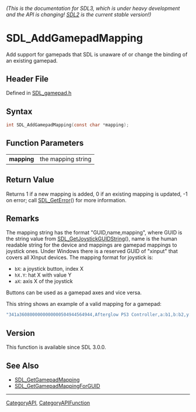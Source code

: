 ###### (This is the documentation for SDL3, which is under heavy development and the API is changing! [SDL2](https://wiki.libsdl.org/SDL2/) is the current stable version!)
# SDL_AddGamepadMapping

Add support for gamepads that SDL is unaware of or change the binding of an existing gamepad.

## Header File

Defined in [SDL_gamepad.h](https://github.com/libsdl-org/SDL/blob/main/include/SDL3/SDL_gamepad.h)

## Syntax

```c
int SDL_AddGamepadMapping(const char *mapping);

```

## Function Parameters

|                 |                    |
| --------------- | ------------------ |
| **mapping**     | the mapping string |

## Return Value

Returns 1 if a new mapping is added, 0 if an existing mapping is updated,
-1 on error; call [SDL_GetError](SDL_GetError)() for more information.

## Remarks

The mapping string has the format "GUID,name,mapping", where GUID is the
string value from [SDL_GetJoystickGUIDString](SDL_GetJoystickGUIDString)(),
name is the human readable string for the device and mappings are gamepad
mappings to joystick ones. Under Windows there is a reserved GUID of
"xinput" that covers all XInput devices. The mapping format for joystick
is:

- `bX`: a joystick button, index X
- `hX.Y`: hat X with value Y
- `aX`: axis X of the joystick

Buttons can be used as a gamepad axes and vice versa.

This string shows an example of a valid mapping for a gamepad:

```c
"341a3608000000000000504944564944,Afterglow PS3 Controller,a:b1,b:b2,y:b3,x:b0,start:b9,guide:b12,back:b8,dpup:h0.1,dpleft:h0.8,dpdown:h0.4,dpright:h0.2,leftshoulder:b4,rightshoulder:b5,leftstick:b10,rightstick:b11,leftx:a0,lefty:a1,rightx:a2,righty:a3,lefttrigger:b6,righttrigger:b7"
```

## Version

This function is available since SDL 3.0.0.

## See Also

* [SDL_GetGamepadMapping](SDL_GetGamepadMapping)
* [SDL_GetGamepadMappingForGUID](SDL_GetGamepadMappingForGUID)

----
[CategoryAPI](CategoryAPI), [CategoryAPIFunction](CategoryAPIFunction)


